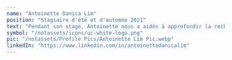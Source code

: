 ```yaml
---
name: "Antoinette Danica Lim"
position: "Stagiaire d'été et d'automne 2021"
text: "Pendant son stage, Antoinette nous a aidés à approfondir la recherche et le développement pour notre Note de concept pour la proposition de financement du Fonds vert pour le climat. Son projet personnel consistait à créer un plan d'affaires et à établir une fondation dans son pays d'origine, les Philippines."
symbol: "/notassets/icons/uc-white-logo.png"
pic: "/notassets/Profile Pics/Antoinette Lim Pic.webp"
linkedIn: "https://www.linkedin.com/in/antoinettedanicalim"
---
```

